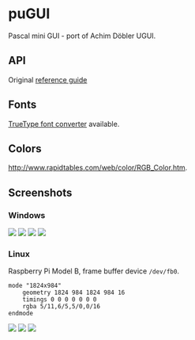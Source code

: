 # puGUI

Pascal mini GUI - port of Achim Döbler UGUI.

## API

Original [reference guide](https://embeddedlightning.com/download/reference-guide/?wpdmdl=205)

## Fonts

[TrueType font converter](https://github.com/JulStrat/ttf2ugui) available.

## Colors

http://www.rapidtables.com/web/color/RGB_Color.htm.

## Screenshots

### Windows

<img src="https://github.com/JulStrat/puGUI/blob/devop/Windows/s1.JPG">

<img src="https://github.com/JulStrat/puGUI/blob/devop/Windows/s2.JPG">

<img src="https://github.com/JulStrat/puGUI/blob/devop/Windows/s3.JPG">

<img src="https://github.com/JulStrat/puGUI/blob/devop/Windows/s4.JPG">

### Linux 

Raspberry Pi Model B, frame buffer device `/dev/fb0`.
```
mode "1824x984"
    geometry 1824 984 1824 984 16
    timings 0 0 0 0 0 0 0
    rgba 5/11,6/5,5/0,0/16
endmode
```
<img src="https://github.com/JulStrat/puGUI/blob/devop/Linux/s1.png">

<img src="https://github.com/JulStrat/puGUI/blob/devop/Linux/s2.png">

<img src="https://github.com/JulStrat/puGUI/blob/devop/Linux/s3.png">
